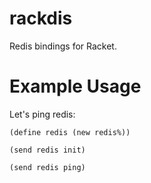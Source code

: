 # rackdis
Redis bindings for Racket.

Example Usage
=============
Let's ping redis:

`
(define redis (new redis%))
`

`
(send redis init)
`

`
(send redis ping)
`
